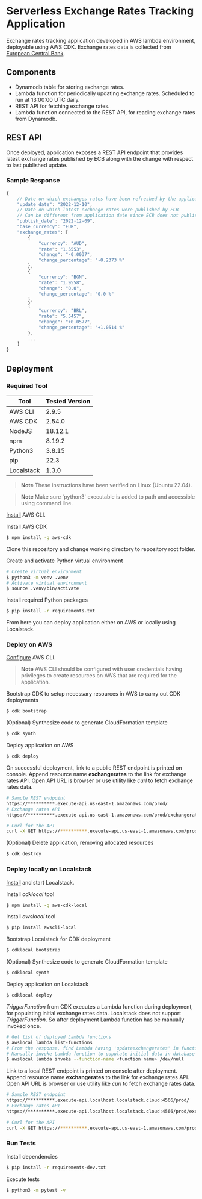 # Serverless Exchange Rates Tracking Application

Exchange rates tracking application developed in AWS lambda environment, deployable using AWS CDK. 
Exchange rates data is collected from [European Central Bank](https://www.ecb.europa.eu/stats/policy_and_exchange_rates/euro_reference_exchange_rates/html/index.en.html).

## Components

* Dynamodb table for storing exchange rates.
* Lambda function for periodically updating exchange rates. Scheduled to run at 13:00:00 UTC daily.
* REST API for fetching exchange rates.
* Lambda function connected to the REST API, for reading exchange rates from Dynamodb.


## REST API

Once deployed, application exposes a REST API endpoint that provides latest exchange rates published by ECB along with the change with respect to last published update.

### Sample Response
```javascript
{
    // Date on which exchanges rates have been refreshed by the application
    "update_date": "2022-12-10",
    // Date on which latest exchange rates were published by ECB
    // Can be different from application date since ECB does not publish exchange rates during their "target closing days"
    "publish_date": "2022-12-09",
    "base_currency": "EUR",
    "exchange_rates": [
        {
            "currency": "AUD",
            "rate": "1.5553",
            "change": "-0.0037",
            "change_percentage": "-0.2373 %"
        },
        {
            "currency": "BGN",
            "rate": "1.9558",
            "change": "0.0",
            "change_percentage": "0.0 %"
        },
        {
            "currency": "BRL",
            "rate": "5.5457",
            "change": "+0.0577",
            "change_percentage": "+1.0514 %"
        },
        ...
    ]
}
```


## Deployment
### Required Tool

| Tool       | Tested Version  |
| --------   | --------------- |
| AWS CLI    | 2.9.5           |
| AWS CDK    | 2.54.0          |
| NodeJS     | 18.12.1         |
| npm        | 8.19.2          |
| Python3    | 3.8.15          |
| pip        | 22.3            |
| Localstack | 1.3.0           | 


> **Note**
> These instructions have been verified on Linux (Ubuntu 22.04).

> **Note**
> Make sure 'python3' executable is added to path and accessible using command line.

[Install](https://docs.aws.amazon.com/cli/latest/userguide/getting-started-install.html) AWS CLI.

Install AWS CDK
```bash
$ npm install -g aws-cdk
```

Clone this repository and change working directory to repository root folder.

Create and activate Python virtual environment
```bash
# Create virtual environment
$ python3 -m venv .venv
# Activate virtual environment
$ source .venv/bin/activate
``` 

Install required Python packages
```bash
$ pip install -r requirements.txt
```

From here you can deploy application either on AWS or locally using Localstack.

### **Deploy on AWS**

[Configure](https://docs.aws.amazon.com/cli/latest/userguide/cli-configure-quickstart.html) AWS CLI.

> **Note**
> AWS CLI should be configured with user credentials having privileges to create resources on AWS that are required for the application.

Bootstrap CDK to setup necessary resources in AWS to carry out CDK deployments
```bash
$ cdk bootstrap
```

(Optional) Synthesize code to generate CloudFormation template
```bash
$ cdk synth
```

Deploy application on AWS
```bash
$ cdk deploy
```

On successful deployment, link to a public REST endpoint is printed on console. Append resource name **exchangerates** to the link for exchange rates API.
Open API URL is browser or use utility like *curl* to fetch exchange rates data.
```bash
# Sample REST endpoint
https://**********.execute-api.us-east-1.amazonaws.com/prod/
# Exchange rates API
https://**********.execute-api.us-east-1.amazonaws.com/prod/exchangerates

# Curl for the API
curl -X GET https://**********.execute-api.us-east-1.amazonaws.com/prod/exchangerates
```
(Optional) Delete application, removing allocated resources
```bash
$ cdk destroy
```

### **Deploy locally on Localstack**

[Install](https://docs.localstack.cloud/getting-started/installation/) and start Localstack.

Install *cdklocal* tool
```bash
$ npm install -g aws-cdk-local
```

Install *awslocal* tool
```bash
$ pip install awscli-local
```

Bootstrap Localstack for CDK deployment
```bash
$ cdklocal bootstrap
```

(Optional) Synthesize code to generate CloudFormation template
```bash
$ cdklocal synth
```

Deploy application on Localstack
```bash
$ cdklocal deploy
```

*TriggerFunction* from CDK executes a Lambda function during deployment, for populating initial exchange rates data.
Localstack does not support *TriggerFunction*. So after deployment Lambda function has be manually invoked once.
```bash
# Get list of deployed Lambda functions
$ awslocal lambda list-functions
# From the response, find Lambda having 'updateexchangerates' in function name
# Manually invoke Lambda function to populate initial data in database
$ awslocal lambda invoke --function-name <function name> /dev/null
```

Link to a local REST endpoint is printed on console after deployment. Append resource name **exchangerates** to the link for exchange rates API.
Open API URL is browser or use utility like *curl* to fetch exchange rates data.
```bash
# Sample REST endpoint
https://**********.execute-api.localhost.localstack.cloud:4566/prod/
# Exchange rates API
https://**********.execute-api.localhost.localstack.cloud:4566/prod/exchangerates

# Curl for the API
curl -X GET https://**********.execute-api.us-east-1.amazonaws.com/prod/exchangerates
```

### **Run Tests**

Install dependencies
```bash
$ pip install -r requirements-dev.txt
```

Execute tests
```bash
$ python3 -m pytest -v
```
